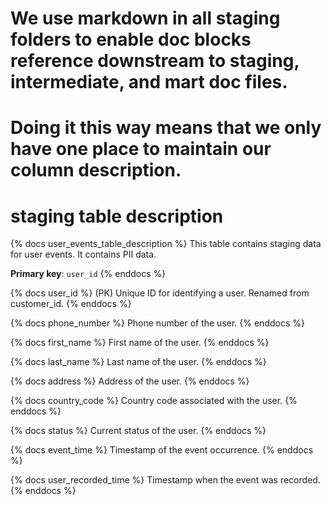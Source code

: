# We use markdown in all staging folders to enable doc blocks reference downstream to staging, intermediate, and mart doc files.
# Doing it this way means that we only have one place to maintain our column description.

# staging table description

{% docs user_events_table_description %}
This table contains staging data for user events. It contains PII data.

**Primary key**: `user_id`
{% enddocs %}

{% docs user_id %}
(PK) Unique ID for identifying a user. Renamed from customer_id.
{% enddocs %}

{% docs phone_number %}
Phone number of the user.
{% enddocs %}

{% docs first_name %}
First name of the user.
{% enddocs %}

{% docs last_name %}
Last name of the user.
{% enddocs %}

{% docs address %}
Address of the user.
{% enddocs %}

{% docs country_code %}
Country code associated with the user.
{% enddocs %}

{% docs status %}
Current status of the user.
{% enddocs %}

{% docs event_time %}
Timestamp of the event occurrence.
{% enddocs %}

{% docs user_recorded_time %}
Timestamp when the event was recorded.
{% enddocs %}